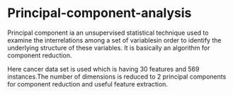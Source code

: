 # Principal-component-analysis
Principal component ia an unsupervised statistical technique used to examine the interrelations among a set of variablesin order to identify the underlying structure of these variables.
It is basically an algorithm for component reduction.

Here cancer data set is used which is having 30 features and 569 instances.The number of dimensions is reduced to 2 principal components for component reduction and useful feature extraction.
